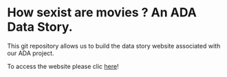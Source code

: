 # How sexist are movies ? An ADA Data Story.

This git repository allows us to build the data story website associated with our ADA project.

To access the website please clic [here](https://hbjugo.github.io/teamrefuge2000_website/)!
